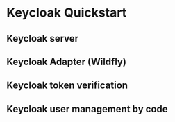 # Keycloak Quickstart

## Keycloak server

## Keycloak Adapter (Wildfly)

## Keycloak token verification

## Keycloak user management by code